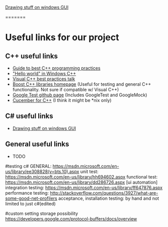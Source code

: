 [Drawing stuff on windows GUI](https://msdn.microsoft.com/en-us/library/system.drawing(v=vs.110).aspx)


=======
# Useful links for our project


## C++ useful links
* [Guide to best C++ programming practices](https://github.com/isocpp/CppCoreGuidelines/blob/master/CppCoreGuidelines.md)
* ["Hello world" in Windows C++](https://msdn.microsoft.com/en-us/windows/uwp/get-started/create-a-basic-windows-10-app-in-cpp)
* [Visual C++ best practices talk](https://channel9.msdn.com/Events/TechEd/NorthAmerica/2013/DEV-B301)
* [Boost C++ libraries homepage](http://www.boost.org/) (Useful for testing and general C++ functionality. Not sure if compatible w/ Visual C++)
* [Google Test github page](https://github.com/google/googletest) (Includes GoogleTest and GoogleMock)
* [Cucember for C++](https://github.com/cucumber/cucumber-cpp/) (I think it might be *nix only)


## C# useful links
* [Drawing stuff on windows GUI](https://msdn.microsoft.com/en-us/library/system.drawing(v=vs.110).aspx)


## General useful links
* TODO


#testing c#
GENERAL: https://msdn.microsoft.com/en-us/library/ee308828(v=bts.10).aspx
unit test: https://msdn.microsoft.com/en-us/library/hh694602.aspx
functional test: https://msdn.microsoft.com/en-us/library/dd286726.aspx [ui automation]
integration testing: https://msdn.microsoft.com/en-us/library/ff647876.aspx
performance testing: http://stackoverflow.com/questions/3927/what-are-some-good-net-profilers
acceptance, installation testing: by hand and not limited to just c#(edited)

#custom setting storage possibility
https://developers.google.com/protocol-buffers/docs/overview
